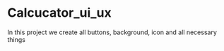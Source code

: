 # Calcucator_ui_ux
In this project we create all buttons, background, icon and all necessary things
